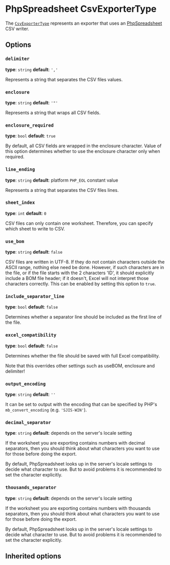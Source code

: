 <script setup>
    import ExporterTypeOptions from "../options/exporter.md";
    import PhpSpreadsheetExporterTypeOptions from "../options/php-spreadsheet.md";
</script>

# PhpSpreadsheet CsvExporterType

The [`CsvExporterType`](https://github.com/Kreyu/data-table-bundle/blob/main/src/Bridge/PhpSpreadsheet/Exporter/Type/CsvExporterType.php) represents an exporter that uses an [PhpSpreadsheet](https://github.com/PHPOffice/PhpSpreadsheet) CSV writer.

## Options

### `delimiter`

**type**: `string` **default**: `','`

Represents a string that separates the CSV files values.

### `enclosure`

**type**: `string` **default**: `'"'`

Represents a string that wraps all CSV fields.

### `enclosure_required`

**type**: `bool` **default**: `true`

By default, all CSV fields are wrapped in the enclosure character.
Value of this option determines whether to use the enclosure character only when required.

### `line_ending`

**type**: `string` **default**: platform `PHP_EOL` constant value

Represents a string that separates the CSV files lines.

### `sheet_index`

**type**: `int` **default**: `0`

CSV files can only contain one worksheet. Therefore, you can specify which sheet to write to CSV.

### `use_bom`

**type**: `string` **default**: `false`

CSV files are written in UTF-8. If they do not contain characters outside the ASCII range, nothing else need be done.
However, if such characters are in the file, or if the file starts with the 2 characters 'ID', it should explicitly include a BOM file header;
if it doesn't, Excel will not interpret those characters correctly. This can be enabled by setting this option to `true`.

### `include_separator_line`

**type**: `bool` **default**: `false`

Determines whether a separator line should be included as the first line of the file.

### `excel_compatibility`

**type**: `bool` **default**: `false`

Determines whether the file should be saved with full Excel compatibility.

Note that this overrides other settings such as useBOM, enclosure and delimiter!

### `output_encoding`

**type**: `string` **default**: `''`

It can be set to output with the encoding that can be specified by PHP's `mb_convert_encoding` (e.g. `'SJIS-WIN'`).

### `decimal_separator`

**type**: `string` **default**: depends on the server's locale setting

If the worksheet you are exporting contains numbers with decimal separators,
then you should think about what characters you want to use for those before doing the export.

By default, PhpSpreadsheet looks up in the server's locale settings to decide what character to use.
But to avoid problems it is recommended to set the character explicitly.

### `thousands_separator`

**type**: `string` **default**: depends on the server's locale setting

If the worksheet you are exporting contains numbers with thousands separators,
then you should think about what characters you want to use for those before doing the export.

By default, PhpSpreadsheet looks up in the server's locale settings to decide what character to use.
But to avoid problems it is recommended to set the character explicitly.

## Inherited options

<ExporterTypeOptions />
<PhpSpreadsheetExporterTypeOptions />